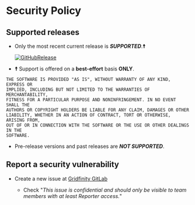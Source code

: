 # Security Policy

## Supported releases

- Only the most recent current release is **_SUPPORTED_**.**☨**

  [![GitHubRelease](https://img.shields.io/github/gridfinity/gonuma.svg)](https://github.com/gridfinity/gonuma/releases/)

- **☨** Support is offered on a **best-effort** basis **ONLY**.

```text
THE SOFTWARE IS PROVIDED "AS IS", WITHOUT WARRANTY OF ANY KIND, EXPRESS OR
IMPLIED, INCLUDING BUT NOT LIMITED TO THE WARRANTIES OF MERCHANTABILITY,
FITNESS FOR A PARTICULAR PURPOSE AND NONINFRINGEMENT. IN NO EVENT SHALL THE
AUTHORS OR COPYRIGHT HOLDERS BE LIABLE FOR ANY CLAIM, DAMAGES OR OTHER
LIABILITY, WHETHER IN AN ACTION OF CONTRACT, TORT OR OTHERWISE, ARISING FROM,
OUT OF OR IN CONNECTION WITH THE SOFTWARE OR THE USE OR OTHER DEALINGS IN THE
SOFTWARE.
```

- Pre-release versions and past releases are **_NOT SUPPORTED_**.

## Report a security vulnerability

- Create a new issue at [Gridfinity GitLab](https://gitlab.gridfinity.com/go/gonuma/-/issues)

  - Check "_This issue is confidential and should only be visible to team members with at least Reporter access._"
